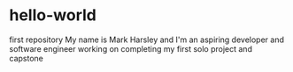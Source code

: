# hello-world
first repository
My name is Mark Harsley and I'm an aspiring developer and software engineer working on completing my first solo project and capstone

